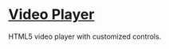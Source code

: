 # [Video Player](https://devlana.github.io/playground/video-player/)

HTML5 video player with customized controls.
